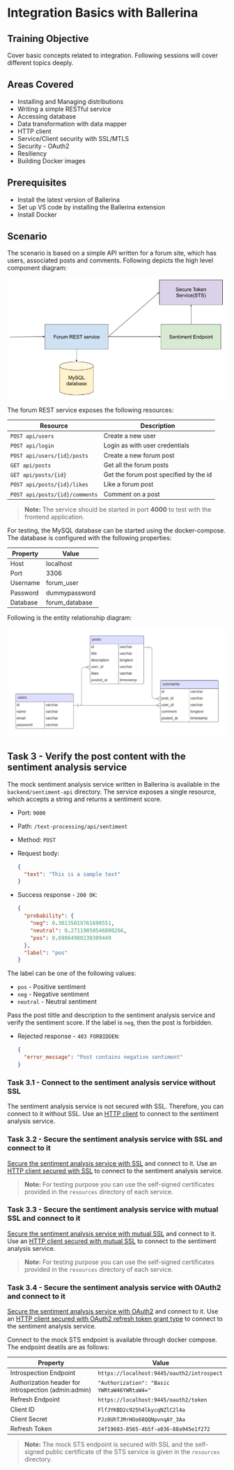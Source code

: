 # Integration Basics with Ballerina

## Training Objective

Cover basic concepts related to integration. Following sessions will cover different topics deeply.

## Areas Covered

- Installing and Managing distributions
- Writing a simple RESTful service
- Accessing database
- Data transformation with data mapper
- HTTP client
- Service/Client security with SSL/MTLS
- Security - OAuth2
- Resiliency
- Building Docker images

## Prerequisites

- Install the latest version of Ballerina
- Set up VS code by installing the Ballerina extension
- Install Docker

## Scenario

The scenario is based on a simple API written for a forum site, which has users, associated posts and comments. Following depicts the high level component diagram:

![Component Diagram](images/bal-forum.png)

The forum REST service exposes the following resources:

| Resource                       | Description                            |
|--------------------------------|----------------------------------------|
| `POST api/users`               | Create a new user                      |
| `POST api/login`               | Login as with user credentials         |
| `POST api/users/{id}/posts`    | Create a new forum post                |
| `GET api/posts`                | Get all the forum posts                |
| `GET api/posts/{id}`           | Get the forum post specified by the id |
| `POST api/posts/{id}/likes`    | Like a forum post                      |
| `POST api/posts/{id}/comments` | Comment on a post                      |

> **Note:** The service should be started in port **4000** to test with the frontend application.

For testing, the MySQL database can be started using the docker-compose. The database is configured with the following properties:

| Property | Value          |
|----------|----------------|
| Host     | localhost      |
| Port     | 3306           |
| Username | forum_user     |
| Password | dummypassword  |
| Database | forum_database |

Following is the entity relationship diagram:

![Entity Relationship Diagram](images/bal-forum-erd.png)

## Task 3 - Verify the post content with the sentiment analysis service

The mock sentiment analysis service written in Ballerina is available in the `backend/sentiment-api` directory. The service exposes a single resource, which accepts a string and returns a sentiment score.

- Port: `9000`

- Path: `/text-processing/api/sentiment`

- Method: `POST`

- Request body:

  ```json
  {
    "text": "This is a sample text"
  }
  ```

- Success response - `200 OK`:

  ```json
  {
    "probability": { 
      "neg": 0.30135019761690551, 
      "neutral": 0.27119050546800266, 
      "pos": 0.69864980238309449
    }, 
    "label": "pos"
  }
  ```

The label can be one of the following values:

- `pos` - Positive sentiment
- `neg` - Negative sentiment
- `neutral` - Neutral sentiment

Pass the post tiltle and description to the sentiment analysis service and verify the sentiment score. If the label is `neg`, then the post is forbidden.

- Rejected response - `403 FORBIDDEN`:

  ```json
  {
    "error_message": "Post contains negative sentiment"
  }
  ```

### Task 3.1 - Connect to the sentiment analysis service without SSL

The sentiment analysis service is not secured with SSL. Therefore, you can connect to it without SSL. Use an [HTTP client](https://ballerina.io/learn/by-example/http-client-send-request-receive-response/) to connect to the sentiment analysis service.

### Task 3.2 - Secure the sentiment analysis service with SSL and connect to it

[Secure the sentiment analysis service with SSL](https://ballerina.io/learn/by-example/http-service-ssl-tls/) and connect to it. Use an [HTTP client secured with SSL](https://ballerina.io/learn/by-example/http-client-ssl-tls/) to connect to the sentiment analysis service.

> **Note:** For testing purpose you can use the self-signed certificates provided in the `resources` directory of each service.

### Task 3.3 - Secure the sentiment analysis service with mutual SSL and connect to it

[Secure the sentiment analysis service with mutual SSL](https://ballerina.io/learn/by-example/http-service-mutual-ssl/) and connect to it. Use an [HTTP client secured with mutual SSL](https://ballerina.io/learn/by-example/http-client-mutual-ssl/) to connect to the sentiment analysis service.

> **Note:** For testing purpose you can use the self-signed certificates provided in the `resources` directory of each service.

### Task 3.4 - Secure the sentiment analysis service with OAuth2 and connect to it

[Secure the sentiment analysis service with OAuth2](https://ballerina.io/learn/by-example/http-service-oauth2/) and connect to it. Use an [HTTP client secured with OAuth2 refresh token grant type](https://ballerina.io/learn/by-example/http-client-oauth2-refresh-token-grant-type/) to connect to the sentiment analysis service.

Connect to the mock STS endpoint is available through docker compose. The endpoint deatils are as follows:

| Property                                             | Value                                       |
|------------------------------------------------------|---------------------------------------------|
| Introspection Endpoint                               | `https://localhost:9445/oauth2/introspect`  |
| Authorization header for introspection (admin:admin) | `"Authorization": "Basic YWRtaW46YWRtaW4="` |
| Refresh Endpoint                                     | `https://localhost:9445/oauth2/token`       |
| Client ID                                            | `FlfJYKBD2c925h4lkycqNZlC2l4a`              |
| Client Secret                                        | `PJz0UhTJMrHOo68QQNpvnqAY_3Aa`              |
| Refresh Token                                        | `24f19603-8565-4b5f-a036-88a945e1f272`      |

> **Note:** The mock STS endpoint is secured with SSL and the self-signed public certificate of the STS service is given in the `resources` directory.
